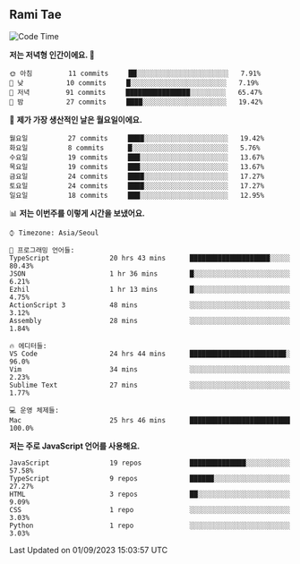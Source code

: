 ## Rami Tae

<!--START_SECTION:waka-->
![Code Time](http://img.shields.io/badge/Code%20Time-965%20hrs%2045%20mins-blue)

**저는 저녁형 인간이에요. 🦉** 

```text
🌞 아침         11 commits     ██░░░░░░░░░░░░░░░░░░░░░░░   7.91% 
🌆 낮　         10 commits     █░░░░░░░░░░░░░░░░░░░░░░░░   7.19% 
🌃 저녁         91 commits     ████████████████░░░░░░░░░   65.47% 
🌙 밤　         27 commits     ████░░░░░░░░░░░░░░░░░░░░░   19.42%

```
📅 **제가 가장 생산적인 날은 월요일이에요.** 

```text
월요일          27 commits     ████░░░░░░░░░░░░░░░░░░░░░   19.42% 
화요일          8 commits      █░░░░░░░░░░░░░░░░░░░░░░░░   5.76% 
수요일          19 commits     ███░░░░░░░░░░░░░░░░░░░░░░   13.67% 
목요일          19 commits     ███░░░░░░░░░░░░░░░░░░░░░░   13.67% 
금요일          24 commits     ████░░░░░░░░░░░░░░░░░░░░░   17.27% 
토요일          24 commits     ████░░░░░░░░░░░░░░░░░░░░░   17.27% 
일요일          18 commits     ███░░░░░░░░░░░░░░░░░░░░░░   12.95%

```


📊 **저는 이번주를 이렇게 시간을 보냈어요.** 

```text
⌚︎ Timezone: Asia/Seoul

💬 프로그래밍 언어들: 
TypeScript               20 hrs 43 mins      ████████████████████░░░░░   80.43% 
JSON                     1 hr 36 mins        █░░░░░░░░░░░░░░░░░░░░░░░░   6.21% 
Ezhil                    1 hr 13 mins        █░░░░░░░░░░░░░░░░░░░░░░░░   4.75% 
ActionScript 3           48 mins             ░░░░░░░░░░░░░░░░░░░░░░░░░   3.12% 
Assembly                 28 mins             ░░░░░░░░░░░░░░░░░░░░░░░░░   1.84%

🔥 에디터들: 
VS Code                  24 hrs 44 mins      ████████████████████████░   96.0% 
Vim                      34 mins             ░░░░░░░░░░░░░░░░░░░░░░░░░   2.23% 
Sublime Text             27 mins             ░░░░░░░░░░░░░░░░░░░░░░░░░   1.77%

💻 운영 체제들: 
Mac                      25 hrs 46 mins      █████████████████████████   100.0%

```

**저는 주로 JavaScript 언어를 사용해요.** 

```text
JavaScript               19 repos            ██████████████░░░░░░░░░░░   57.58% 
TypeScript               9 repos             ██████░░░░░░░░░░░░░░░░░░░   27.27% 
HTML                     3 repos             ██░░░░░░░░░░░░░░░░░░░░░░░   9.09% 
CSS                      1 repo              ░░░░░░░░░░░░░░░░░░░░░░░░░   3.03% 
Python                   1 repo              ░░░░░░░░░░░░░░░░░░░░░░░░░   3.03%

```



 Last Updated on 01/09/2023 15:03:57 UTC
<!--END_SECTION:waka-->
